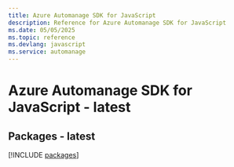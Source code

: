 ```yaml
---
title: Azure Automanage SDK for JavaScript
description: Reference for Azure Automanage SDK for JavaScript
ms.date: 05/05/2025
ms.topic: reference
ms.devlang: javascript
ms.service: automanage
---
```

# Azure Automanage SDK for JavaScript - latest
## Packages - latest
[!INCLUDE [packages](automanage-index.md)]